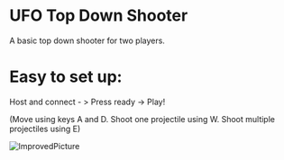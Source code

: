 # UFO Top Down Shooter
A basic top down shooter for two players.
# Easy to set up:
Host and connect - > Press ready -> Play!


(Move using keys A and D.
Shoot one projectile using W.
Shoot multiple projectiles using E)

![ImprovedPicture](https://github.com/user-attachments/assets/93c47570-ea50-4aca-8d7b-1a969cb8f367)
